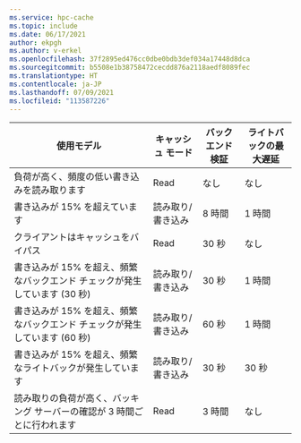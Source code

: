 ```yaml
---
ms.service: hpc-cache
ms.topic: include
ms.date: 06/17/2021
author: ekpgh
ms.author: v-erkel
ms.openlocfilehash: 37f2895ed476cc0dbe0bdb3def034a17448d8dca
ms.sourcegitcommit: b5508e1b38758472cecdd876a2118aedf8089fec
ms.translationtype: HT
ms.contentlocale: ja-JP
ms.lasthandoff: 07/09/2021
ms.locfileid: "113587226"
---
```

| 使用モデル | キャッシュ モード | バックエンド検証 | ライトバックの最大遅延 |
|--|--|--|--|
| 負荷が高く、頻度の低い書き込みを読み取ります <!--read_heavy_infreq-->| Read | なし | なし |
| 書き込みが 15% を超えています <!--write_workload_15-->| 読み取り/書き込み | 8 時間 | 1 時間 |
| クライアントはキャッシュをバイパス <!--write_around-->| Read | 30 秒 | なし |
| 書き込みが 15% を超え、頻繁なバックエンド チェックが発生しています (30 秒) <!--write_workload_check_30-->| 読み取り/書き込み | 30 秒 | 1 時間 |
| 書き込みが 15% を超え、頻繁なバックエンド チェックが発生しています (60 秒) <!--write_workload_check_60-->| 読み取り/書き込み | 60 秒 | 1 時間 |
| 書き込みが 15% を超え、頻繁なライトバックが発生しています <!--write_workload_cloudws-->| 読み取り/書き込み | 30 秒 | 30 秒 |
| 読み取りの負荷が高く、バッキング サーバーの確認が 3 時間ごとに行われます <!--read_heavy_check_180-->| Read | 3 時間 | なし |
